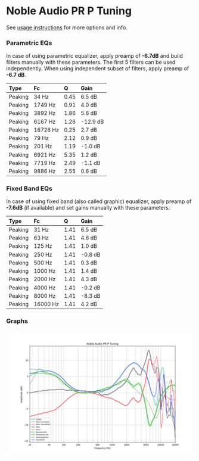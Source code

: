 # Noble Audio PR P Tuning
See [usage instructions](https://github.com/jaakkopasanen/AutoEq#usage) for more options and info.

### Parametric EQs
In case of using parametric equalizer, apply preamp of **-6.7dB** and build filters manually
with these parameters. The first 5 filters can be used independently.
When using independent subset of filters, apply preamp of **-6.7 dB**.

| Type    | Fc       |    Q | Gain     |
|:--------|:---------|:-----|:---------|
| Peaking | 34 Hz    | 0.45 | 6.5 dB   |
| Peaking | 1749 Hz  | 0.91 | 4.0 dB   |
| Peaking | 3892 Hz  | 1.86 | 5.6 dB   |
| Peaking | 6167 Hz  | 1.26 | -12.9 dB |
| Peaking | 16726 Hz | 0.25 | 2.7 dB   |
| Peaking | 79 Hz    | 2.12 | 0.9 dB   |
| Peaking | 201 Hz   | 1.19 | -1.0 dB  |
| Peaking | 6921 Hz  | 5.35 | 1.2 dB   |
| Peaking | 7719 Hz  | 2.49 | -1.1 dB  |
| Peaking | 9886 Hz  | 2.55 | 0.6 dB   |

### Fixed Band EQs
In case of using fixed band (also called graphic) equalizer, apply preamp of **-7.6dB**
(if available) and set gains manually with these parameters.

| Type    | Fc       |    Q | Gain    |
|:--------|:---------|:-----|:--------|
| Peaking | 31 Hz    | 1.41 | 6.5 dB  |
| Peaking | 63 Hz    | 1.41 | 4.6 dB  |
| Peaking | 125 Hz   | 1.41 | 1.0 dB  |
| Peaking | 250 Hz   | 1.41 | -0.8 dB |
| Peaking | 500 Hz   | 1.41 | 0.3 dB  |
| Peaking | 1000 Hz  | 1.41 | 1.4 dB  |
| Peaking | 2000 Hz  | 1.41 | 4.3 dB  |
| Peaking | 4000 Hz  | 1.41 | -0.2 dB |
| Peaking | 8000 Hz  | 1.41 | -8.3 dB |
| Peaking | 16000 Hz | 1.41 | 4.2 dB  |

### Graphs
![](./Noble%20Audio%20PR%20P%20Tuning.png)